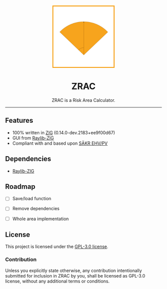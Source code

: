 <p align="center">
  <img src="/docs/icon.png" alt="Limbo" width="200"/>
  <h1 align="center">ZRAC</h1>
</p>

<p align="center">
  ZRAC is a Risk Area Calculator.
</p>


---
## Features

* 100% written in [ZIG] (0.14.0-dev.2183+ee9f00d67)
* GUI from [Raylib-ZIG] 
* Compliant with and based upon [SÄKR EHV/PV]
  
## Dependencies

* [Raylib-ZIG] 

## Roadmap

* [ ] Save/load function
* [ ] Remove dependencies
* [ ] Whole area implementation


## License

This project is licensed under the [GPL-3.0 license].

### Contribution

Unless you explicitly state otherwise, any contribution intentionally submitted
for inclusion in ZRAC by you, shall be licensed as GPL-3.0 license, without any additional
terms or conditions.

[ZIG]:https://ziglang.org/
[GPL-3.0 license]:https://github.com/Atomvapen/ZRAC/blob/next/LICENSE
[Raylib-ZIG]:https://github.com/Not-Nik/raylib-zig
[SÄKR EHV/PV]:https://www.forsvarsmakten.se/siteassets/2-om-forsvarsmakten/dokument/reglementen/sakr-ehv-pv.pdf

